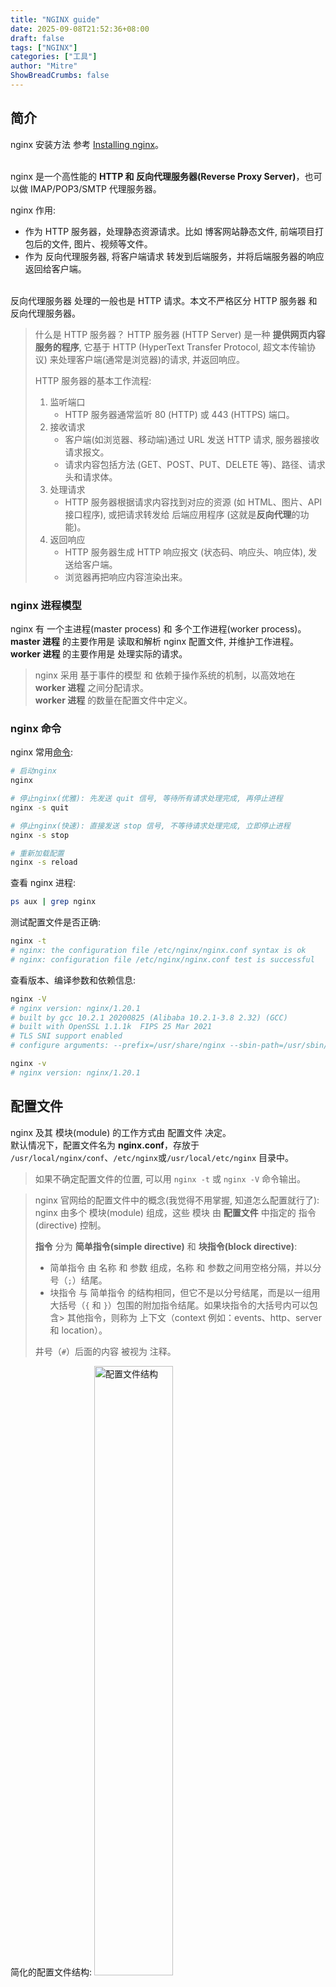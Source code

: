 ```yaml
---
title: "NGINX guide"
date: 2025-09-08T21:52:36+08:00
draft: false
tags: ["NGINX"]
categories: ["工具"]
author: "Mitre"
ShowBreadCrumbs: false
---
```


## 简介
nginx 安装方法 参考 [Installing nginx](https://nginx.org/en/docs/install.html)。     
<br>


nginx 是一个高性能的 **HTTP 和 反向代理服务器(Reverse Proxy Server)**，也可以做 IMAP/POP3/SMTP 代理服务器。  

nginx 作用:  
- 作为 HTTP 服务器，处理静态资源请求。比如 博客网站静态文件, 前端项目打包后的文件, 图片、视频等文件。  
- 作为 反向代理服务器, 将客户端请求 转发到后端服务，并将后端服务器的响应返回给客户端。  
<br>
反向代理服务器 处理的一般也是 HTTP 请求。本文不严格区分 HTTP 服务器 和 反向代理服务器。  

> 什么是 HTTP 服务器？
> HTTP 服务器 (HTTP Server) 是一种 **提供网页内容服务的程序**, 它基于 HTTP (HyperText Transfer Protocol, 超文本传输协议) 来处理客户端(通常是浏览器)的请求, 并返回响应。  
>  
> HTTP 服务器的基本工作流程:
> 1. 监听端口
>     - HTTP 服务器通常监听 80 (HTTP) 或 443 (HTTPS) 端口。
> 2. 接收请求
>     - 客户端(如浏览器、移动端)通过 URL 发送 HTTP 请求, 服务器接收请求报文。
>     - 请求内容包括方法 (GET、POST、PUT、DELETE 等)、路径、请求头和请求体。
> 3. 处理请求
>     - HTTP 服务器根据请求内容找到对应的资源 (如 HTML、图片、API 接口程序), 或把请求转发给 后端应用程序 (这就是**反向代理**的功能)。  
> 4. 返回响应
>     - HTTP 服务器生成 HTTP 响应报文 (状态码、响应头、响应体), 发送给客户端。  
>     - 浏览器再把响应内容渲染出来。  


### nginx 进程模型
nginx 有 一个主进程(master process) 和 多个工作进程(worker process)。  
**master 进程** 的主要作用是 读取和解析 nginx 配置文件, 并维护工作进程。  
**worker 进程** 的主要作用是 处理实际的请求。  

> nginx 采用 基于事件的模型 和 依赖于操作系统的机制，以高效地在 **worker 进程** 之间分配请求。  
> **worker 进程** 的数量在配置文件中定义。  

### nginx 命令

nginx 常用[命令](https://nginx.org/en/docs/switches.html):  
```bash
# 启动nginx
nginx

# 停止nginx(优雅): 先发送 quit 信号, 等待所有请求处理完成, 再停止进程
nginx -s quit

# 停止nginx(快速): 直接发送 stop 信号, 不等待请求处理完成, 立即停止进程
nginx -s stop

# 重新加载配置
nginx -s reload
```
查看 nginx 进程:   
```bash
ps aux | grep nginx
```

测试配置文件是否正确:  
```bash
nginx -t
# nginx: the configuration file /etc/nginx/nginx.conf syntax is ok
# nginx: configuration file /etc/nginx/nginx.conf test is successful
```

查看版本、编译参数和依赖信息:  
```bash
nginx -V
# nginx version: nginx/1.20.1
# built by gcc 10.2.1 20200825 (Alibaba 10.2.1-3.8 2.32) (GCC)
# built with OpenSSL 1.1.1k  FIPS 25 Mar 2021
# TLS SNI support enabled
# configure arguments: --prefix=/usr/share/nginx --sbin-path=/usr/sbin/nginx --modules-path=/usr/lib64/nginx/modules --conf-path=/etc/nginx/nginx.conf ......

nginx -v
# nginx version: nginx/1.20.1
```

## 配置文件
nginx 及其 模块(module) 的工作方式由 配置文件 决定。  
默认情况下，配置文件名为 **nginx.conf**，存放于 `/usr/local/nginx/conf`、`/etc/nginx`或`/usr/local/etc/nginx` 目录中。  
> 如果不确定配置文件的位置, 可以用 `nginx -t` 或 `nginx -V` 命令输出。  

> nginx 官网给的配置文件中的概念(我觉得不用掌握, 知道怎么配置就行了): 
> nginx 由多个 模块(module) 组成，这些 模块 由 **配置文件** 中指定的 指令(directive) 控制。  
> 
> **指令** 分为 **简单指令(simple directive)** 和 **块指令(block directive)**:    
> - 简单指令 由 名称 和 参数 组成，名称 和 参数之间用空格分隔，并以分号（`;`）结尾。  
> - 块指令 与 简单指令 的结构相同，但它不是以分号结尾，而是以一组用大括号（`{` 和 `}`）包围的附加指令结尾。如果块指令的大括号内可以包含> 其他指令，则称为 上下文（context 例如：events、http、server 和 location）。  
>
> 井号（`#`）后面的内容 被视为 注释。

简化的配置文件结构:
<img src="/images/2025/P20250908-conf-structure.png" alt="配置文件结构" style="width:50%; height:auto;" />

http 块是 最外层块, 一般在 nginx.conf 配置文件中。    
upstream 块 定义 后端服务器组, 一般在子配置文件中。upstream 是上游服务器的意思, 用户在下游, 服务器在上游。  
server 块 定义 虚拟主机, 一般在子配置文件中。一个 server 块 代表一个服务。    
location 块 定义 路由规则。 

示例: 
- 访问 example.com:8000/static1 时, nginx 会根据配置文件, 找到对应的 location 块(/static1), 根据该块的配置, 会返回静态资源文件。  
- 访问 example.com:8000/api_xxx/xxx 时, nginx 会根据配置文件, 找到对应的 location 块(/api_xxx/xxx), 根据该块的配置, 会将请求转发到后端服务器组 upstream-server1, 最终 upstream-server1 中的一台机器会接收请求并响应。  

<br>

### nginx.conf

`/etc/nginx/nginx.conf` 是我服务器上默认的 nginx 配置文件, 它包含了 nginx 的全局配置, 如 worker 进程数、日志文件路径、模块加载等。  

具体内容如下:  
```nginx
# 指定 Nginx 工作进程的运行用户为 nginx。
# 确保该用户对需要访问的文件/目录有合适权限（如 root、日志、html 目录等）。
user nginx;

# 自动根据 CPU 核心数启动 worker 进程，一般用于取最大并行能力。也可写具体数值。
worker_processes auto;

# 错误日志文件路径。可以加日志级别 error_log /var/log/nginx/error.log warn;
error_log /var/log/nginx/error.log;

# master 进程的 PID 文件位置，systemd/脚本常用它来管理进程
pid /run/nginx.pid;

# 加载动态模块的配置（通常包含 load_module 指令）。有些发行版会把动态模块放这里
include /usr/share/nginx/modules/*.conf;

# events 块
events {
    # 每个 worker 能同时处理的最大连接数（含客户端连接和与后端的连接等）。
    # 一般建议设置为 1024 或 2048。
    worker_connections 1024;
}

# http 块
http {
    # 定义访问日志格式
    # 格式名称为 main，后续 access_log 指令可以引用这个名称。
    # 格式中包含了客户端 IP(remote_addr)、用户、时间、请求方法、状态码、响应字节数、引用者、用户代理和 X-Forwarded-For 请求头(常用于代理转发时记录真实 IP)。
    log_format  main  '$remote_addr - $remote_user [$time_local] "$request" '
                      '$status $body_bytes_sent "$http_referer" '
                      '"$http_user_agent" "$http_x_forwarded_for"';

    # 启用访问日志并指定使用上面定义的 main 格式
    access_log  /var/log/nginx/access.log  main;

    sendfile            on;
    tcp_nopush          on;
    tcp_nodelay         on;
    # 保持连接超时时间（单位：秒）, 一般建议设置为 65 秒。
    keepalive_timeout   65;
    types_hash_max_size 4096;

    include             /etc/nginx/mime.types;
    default_type        application/octet-stream;

    # 包含 /etc/nginx/conf.d 目录下的所有 .conf 文件
    # 这些文件通常包含了 站点级别的配置，如 server 块、location 块等。
    # 通常: 每个 .conf 文件 对应 一个站点或服务。
    include /etc/nginx/conf.d/*.conf;

    # server 块（默认站点）
    server {
        # 监听 IPv4 的 80 端口
        listen       80;
        # 监听 IPv6 的 80 端口
        listen       [::]:80;
        # 下划线作为 server_name 常被用作“catch-all”默认域名（不是标准语义，只是习惯用法）
        server_name  _;
        # 该 server 的站点根目录，静态文件会从这里提供。
        root         /usr/share/nginx/html;

        # 加载该 server 的额外配置片段（例如安全头、特殊 location 等）
        include /etc/nginx/default.d/*.conf;

        # 当发生 404 时，内部重定向到 /404.html 
        error_page 404 /404.html;
            # = 表示精确匹配，当请求 EXACT 为该路径时，使用这个 location。
            # 常见默认配置中会把错误页放在 /40x.html 和 /50x.html。
            location = /40x.html {
        }

        error_page 500 502 503 504 /50x.html;
            location = /50x.html {
        }
    }

}
```
整体结构, Nginx 配置有几个主要上下文(context):  
- 主配置(main / global): 最顶层，可以放 user、worker_processes、error_log、pid、load_module 等。
- events: 与连接处理相关的设置（如 worker_connections）。
- http: HTTP 服务相关的全局设置（日志、mime 类型、缓存、包括 server 块等）。
- server: 虚拟主机，一个 server 块就是一个站点（监听端口、server_name、root、location 等）。
- location: 请求路径匹配并处理的具体规则。

### Serving Static Content

`/etc/nginx/conf.d/blog.conf` 是我的博客站点的配置文件。  

内容如下:  
```nginx
server {
    # 监听 443 端口 (HTTPS 默认端口)
    # 启用 SSL
    # 开启 HTTP/2 协议，提高多路复用能力和页面加载性能
    listen 443 ssl http2;

    # 服务器名称，用于匹配请求的 Host 头
    # 当请求的 Host 头部为 blog.mitrecx.top 时，匹配到这个 server 块。
    server_name blog.mitrecx.top;

    # 公钥证书文件 (PEM 格式)
    ssl_certificate     /etc/nginx/ssl/blog.mitrecx.top.pem;
    # 私钥文件
    ssl_certificate_key /etc/nginx/ssl/blog.mitrecx.top.key;
    
    # TLS 协议与加密套件
    ssl_protocols TLSv1.2 TLSv1.3;
    ssl_ciphers ECDHE-ECDSA-AES128-GCM-SHA256:ECDHE-RSA-AES128-GCM-SHA256;
    ssl_prefer_server_ciphers on;
    ssl_session_cache shared:SSL:10m;  # 开启 SSL 会话缓存，多个连接可复用，提高性能
    ssl_session_timeout 10m; # 会话缓存过期时间

    # 网站根目录
    root /home/josie/blog/public;
    # 默认首页文件
    index index.html;

    # 匹配所有请求路径
    location / {
        # try_files 指令会依次尝试：
	    # 1. 请求的文件 ($uri)
	    # 2. 请求的目录 ($uri/)
	    # 3. 如果都不存在，返回 404
        try_files $uri $uri/ =404;
    }

    # 正则匹配，以不区分大小写方式匹配静态资源后缀
    location ~* \.(css|js|png|jpg|jpeg|gif|ico|svg)$ {
        # 设置浏览器缓存时间为 1年
        expires 1y;
        # 开启缓存, 缓存策略：
        # public: 所有缓存层 (浏览器、CDN) 都可以缓存
        # immutable: 资源内容不会改变，缓存后可以长期使用
        add_header Cache-Control "public, immutable";
    }

    # 开启 gzip 压缩
    gzip on;
    gzip_vary on;
    # 只有响应体大于 1KB 才压缩
    gzip_min_length 1024; 
    # 指定压缩的 MIME 类型 (HTML 默认已包含)
    gzip_types text/plain text/css text/xml text/javascript application/javascript application/xml+rss application/json;
}

# HTTP 跳转 server 块, 所有 HTTP 请求永久重定向到 HTTPS
server {
    # 监听 80 端口 (HTTP 默认端口)
    listen 80;

    # 服务器名称，用于匹配请求的 Host 头
    # 当请求的 Host 头部为 blog.mitrecx.top 时，匹配到这个 server 块。
    server_name blog.mitrecx.top;

    # 所有请求 301 永久重定向到对应的 HTTPS 地址
    return 301 https://$host$request_uri;
}
```

总结, 这个配置的功能是：  
1. 提供 https://blog.mitrecx.top 的静态网站服务 (支持 http2)。
2. 所有 HTTP 请求强制跳转到 HTTPS。
3. 配置了严格的 TLS 协议和套件，安全性较高。  

注意, location 中 root 和 alias 的区别:  
- root: 会将请求路径拼接在 root 后面, 然后查找文件。
- alias: 会将请求路径替换为 alias 后面的路径, 然后查找文件。

### Setting Up a Simple Proxy Server
下面看一下我的 "家庭账单" 项目的 nginx 配置 `/etc/nginx/conf.d/family-bills.conf`, 这是一个前后端分离的 web 项目, 配置文件中包含了 反向代理 配置:   

```nginx
# 定义 upstream 后端服务池
upstream backend_api {
    # 默认是轮询
    server 127.0.0.1:8000;
    # 以后可以轻松扩展
    # server 127.0.0.1:8001;
    # server 127.0.0.1:8002;
}
server {
    listen 443 ssl http2;
    server_name jo.mitrecx.top;

    ssl_certificate     /etc/nginx/ssl/jo.mitrecx.top.pem;
    ssl_certificate_key /etc/nginx/ssl/jo.mitrecx.top.key;

    # SSL 优化配置
    ssl_protocols TLSv1.2 TLSv1.3;
    ssl_ciphers ECDHE-ECDSA-AES128-GCM-SHA256:ECDHE-RSA-AES128-GCM-SHA256;
    ssl_prefer_server_ciphers on;
    ssl_session_cache shared:SSL:10m;
    ssl_session_timeout 10m;

    # 网站根目录 (前端构建后的文件)
    root /var/www/family-bills-frontend;
    # 默认前端首页文件
    index index.html;

    # 前端路由支持
    location / {
        try_files $uri $uri/ /index.html;
    }

    # API 代理 (反向代理到后端)
    # 把前端请求 /api/xxx 转发到 127.0.0.1:8000/api/xxx
    # 实现前后端分离: 前端不直接调用后端 IP, 而是通过 Nginx 中转。
    location /api/ {
        # proxy_pass 的作用就是 告诉 nginx 要把请求转发到哪个后端服务, 是实现 反向代理 和 API 网关 的关键配置
        proxy_pass http://backend_api/api/;
        # 也可以直接写 IP:
        # proxy_pass http://127.0.0.1:8000/api/;

        # 请求头设置 (保证后端能识别真实请求信息):
        proxy_set_header Host $host;
        proxy_set_header X-Real-IP $remote_addr;
        proxy_set_header X-Forwarded-For $proxy_add_x_forwarded_for;
        proxy_set_header X-Forwarded-Proto $scheme;

        # 超时设置 - 支持大文件上传和AI处理（5分钟）
        proxy_connect_timeout 300s;
        proxy_send_timeout 300s;
        proxy_read_timeout 300s;
        proxy_buffering off;

        # 客户端请求体大小限制（支持大文件上传）
        client_max_body_size 100M;
    }

    # 静态资源缓存
    location ~* \.(js|css|png|jpg|jpeg|gif|ico|svg)$ {
        expires 1y;
        add_header Cache-Control "public, immutable";
    }

    # 安全头
    add_header X-Frame-Options "SAMEORIGIN" always;
    add_header X-Content-Type-Options "nosniff" always;
    add_header X-XSS-Protection "1; mode=block" always;

    # Gzip压缩
    gzip on;
    gzip_vary on;
    gzip_min_length 1024;
    gzip_types text/plain text/css text/xml text/javascript application/javascript application/xml+rss application/json;
}

# 所有 HTTP 请求永久重定向到 HTTPS
server {
    listen 80;
    server_name jo.mitrecx.top;
    return 301 https://$host$request_uri;
}
```

### 总结
我只有一台 ECS, 在这台 ECS 上运行了 nginx 服务, 添加了上面的两个配置文件, 实现了: 
- 访问 blog.mitrecx.top 地址时, 返回 静态博客 的页面  
- 访问 jo.mitrecx.top 地址时, 返回 家庭账单系统 的页面  
- 访问 jo.mitrecx.top/api/ 地址时, 反向代理到 127.0.0.1:8000/api/ 地址